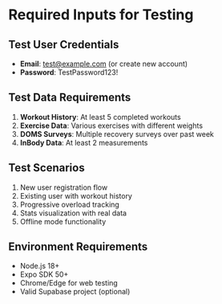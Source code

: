# Required Inputs for Testing

## Test User Credentials
- **Email**: test@example.com (or create new account)
- **Password**: TestPassword123!

## Test Data Requirements
1. **Workout History**: At least 5 completed workouts
2. **Exercise Data**: Various exercises with different weights
3. **DOMS Surveys**: Multiple recovery surveys over past week
4. **InBody Data**: At least 2 measurements

## Test Scenarios
1. New user registration flow
2. Existing user with workout history
3. Progressive overload tracking
4. Stats visualization with real data
5. Offline mode functionality

## Environment Requirements
- Node.js 18+
- Expo SDK 50+
- Chrome/Edge for web testing
- Valid Supabase project (optional)